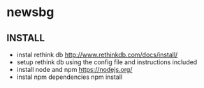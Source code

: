 # newsbg

## INSTALL
- instal rethink db
http://www.rethinkdb.com/docs/install/
- setup rethink db using the config file and instructions included
- install node and npm
https://nodejs.org/
- instal npm dependencies
npm install


